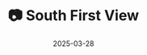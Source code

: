 ---
title: '📷 South First View'
date: '2025-03-28'
image: 'https://cdn.diblasio.social/static/photos/2025/20250327_202412.jpg'
thumbnail: 'https://cdn.diblasio.social/static/photos/2025/thumbnails/20250327_202412.jpg'
alt_text: "A night street scene in Austin, Texas, with cars and city lights in the background."
tags:
  - "#Photography"
  - "#Austin"
  - "#Texas"
  - "#StreetPhotography"
  - "#NightPhotography"
  - "#ProcessZero"
  - "#ShotOniPhone"
  - "#Halide"
description: ''
created_date: '2025-03-28'
location: "1506, South 1st Street, Bouldin, Austin, Travis County, Texas, 78704, United States"
exif_data: "Apple iPhone 15 Pro 9mm f/2.8 (1/15 | f/2.8 | ISO 800)"
draft: false
---